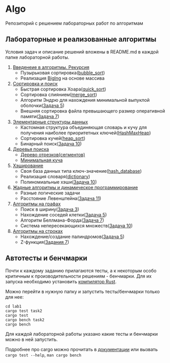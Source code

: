 # Algo

Репозиторий с решением лабораторных работ по алгоритмам

## Лабораторные и реализованные алгоритмы

Условия задач и описание решений вложены в README.md в каждой папке лабораторной работы.

1. [Введенеие в алгоритмы. Рекурсия](./lab1)
    - Пузырьковая сортировка([bubble_sort](./lab1/src/modules/sorting.rs))
    - Реализация [BigIng](./lab1/src/modules/big_int.rs) на основе массива
2. [Сортировка и поиск](./lab2)
    - Быстрая сортировка Хоара([quick_sort](./lab2/src/modules/quick_sort.rs))
    - Сортировка слиянием([merge_sort](./lab2/src/modules/merge_sort.rs))
    - Алгоритм Эндрю для нахождения минимальной выпуклой оболочки([Задача 5](./lab2/README.md#задача-5-оболочка))
    - Внешняя сортировка файла превышающего размер оперативной памяти([Задача 7](./lab2/README.md#задача-7-внешняя-сортировка))
3. [Элементарные структуры данных](./lab3)
    - Кастомная структура объединяющая словарь и кучу для получения наиболее приоритетных ключей([HashMaxHeap](./lab3/src/modules/hash_max_heap.rs))
    - Сортировка кучей([heap_sort](./lab3/src/modules/heap_sort.rs))
    - Бинарный поиск([Задача 10](./lab3/README.md#задача-10-вложенные-отрезки))
4. [Деревья поиска](./lab4)
    - [Дерево отрезков(сегментов)](./lab4/src/modules/segtree_clone.rs)
    - [Минимальная куча](./lab4/src/modules/heap.rs)
5. [Хэширование](./lab5)
    - Своя база данных типа ключ-значение([hash_database](./lab5/src/modules/hash_database.rs))
    - Реализация словаря([dictionary](./lab5/src/modules/dictionary.rs))
    - Полиномиальные хэши([Задача 10](./lab5/README.md#задача-10-привидение-ваня))
6. [Жадные алгоритмы и динамическое программирование](./lab6)
    - Разные логические задачи
    - Расстояние Левенштейна([Задача 11](./lab6/README.md#задача-11-расстояние-по-левенштейну))
7. [Алгоритмы на графах](./lab7)
    - Поиск в ширину([Задача 3](./lab7/README.md#задача-3-зелье))
    - Нахождение соседей клетки([Задача 5](./lab7/README.md#задача-5-коврики))
    - Алгоритм Беллмана-Форда([Задача 7](./lab7/README.md#задача-7-кратчайшие-пути))
    - Система непересекающихся множеств([Задача 10](./lab7/README.md#задача-10-план-электрификации))
8. [Алгоритмы на строках](./lab8)
    - Нахождение/создание палиндромов([Задача 5](./lab8/README.md#задача-5-палиндром-он-же-палиндром))
    - Z-функция([Задания 7](./lab8/README.md#задача-7-басня-о-строке))

## Автотесты и бенчмарки

Почти к каждому заданию прилагаются тесты, а к некоторым особо критичным к производительности решениям - бенчмарки. Для их запуска необходимо установить [компилятор Rust](https://www.rust-lang.org/tools/install).

Можно перейти в нужную папку и запустить тесты/бенчмарки только для нее:

```
cd lab1
cargo test task2
cargo test
cargo bench task2
cargo bench
```

Для каждой лабораторной работы указано какие тесты и бенчмарки можно в ней запустить.

Подробнее про cargo можно прочитать в [документации](https://doc.rust-lang.org/cargo/commands/cargo-test.html) или вызвать `cargo test --help`, `man cargo bench`